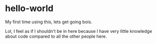 # hello-world
My first time using this, lets get going bois.

Lol, I feel as if I shouldn't be in here because I have very little knowledge about code compared to all the other people here.

